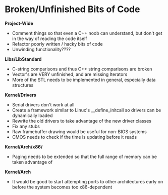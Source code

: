 # Broken/Unfinished Bits of Code

**Project-Wide**
* Comment things so that even a C++ noob can understand, but don't get in the way of reading the code itself
* Refactor poorly written / hacky bits of code
* Unwinding functionality????

**Libs/LibStandard**
* C-string comparisons and thus C++ string comparisons are broken
* Vector's are VERY unfinished, and are missing Iterators
* More of the STL needs to be implemented in general, especially data structures

**Kernel/Drivers**
* Serial drivers don't work at all
* Create a framework similar to Linux's __define_initcall so drivers can be dynamically loaded
* Rewrite the old drivers to take advantage of the new driver classes
* Fix any stubs
* Raw framebuffer drawing would be useful for non-BIOS systems
* CMOS needs to check if the time is updating before it reads

**Kernel/Arch/x86/**
* Paging needs to be extended so that the full range of memory can be taken advantage of

**Kernel/Arch**
* It would be good to start attempting ports to other architectures early on before the system becomes too x86-dependent